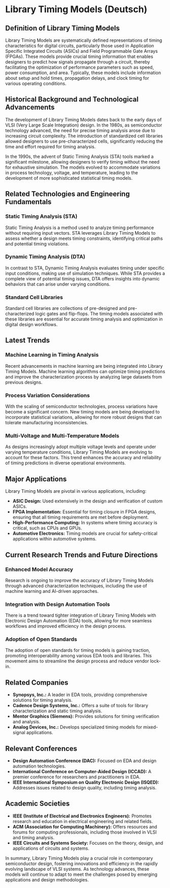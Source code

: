 # Library Timing Models (Deutsch)

## Definition of Library Timing Models

Library Timing Models are systematically defined representations of timing characteristics for digital circuits, particularly those used in Application Specific Integrated Circuits (ASICs) and Field Programmable Gate Arrays (FPGAs). These models provide crucial timing information that enables designers to predict how signals propagate through a circuit, thereby facilitating the optimization of performance parameters such as speed, power consumption, and area. Typically, these models include information about setup and hold times, propagation delays, and clock timing for various operating conditions.

## Historical Background and Technological Advancements

The development of Library Timing Models dates back to the early days of VLSI (Very Large Scale Integration) design. In the 1980s, as semiconductor technology advanced, the need for precise timing analysis arose due to increasing circuit complexity. The introduction of standardized cell libraries allowed designers to use pre-characterized cells, significantly reducing the time and effort required for timing analysis.

In the 1990s, the advent of Static Timing Analysis (STA) tools marked a significant milestone, allowing designers to verify timing without the need for exhaustive simulation. The models evolved to accommodate variations in process technology, voltage, and temperature, leading to the development of more sophisticated statistical timing models.

## Related Technologies and Engineering Fundamentals

### Static Timing Analysis (STA)

Static Timing Analysis is a method used to analyze timing performance without requiring input vectors. STA leverages Library Timing Models to assess whether a design meets timing constraints, identifying critical paths and potential timing violations.

### Dynamic Timing Analysis (DTA)

In contrast to STA, Dynamic Timing Analysis evaluates timing under specific input conditions, making use of simulation techniques. While STA provides a complete view of potential timing issues, DTA offers insights into dynamic behaviors that can arise under varying conditions.

### Standard Cell Libraries

Standard cell libraries are collections of pre-designed and pre-characterized logic gates and flip-flops. The timing models associated with these libraries are essential for accurate timing analysis and optimization in digital design workflows.

## Latest Trends

### Machine Learning in Timing Analysis

Recent advancements in machine learning are being integrated into Library Timing Models. Machine learning algorithms can optimize timing predictions and improve the characterization process by analyzing large datasets from previous designs.

### Process Variation Considerations

With the scaling of semiconductor technologies, process variations have become a significant concern. New timing models are being developed to incorporate statistical variations, allowing for more robust designs that can tolerate manufacturing inconsistencies.

### Multi-Voltage and Multi-Temperature Models

As designs increasingly adopt multiple voltage levels and operate under varying temperature conditions, Library Timing Models are evolving to account for these factors. This trend enhances the accuracy and reliability of timing predictions in diverse operational environments.

## Major Applications

Library Timing Models are pivotal in various applications, including:

- **ASIC Design:** Used extensively in the design and verification of custom ASICs.
- **FPGA Implementation:** Essential for timing closure in FPGA designs, ensuring that all timing requirements are met before deployment.
- **High-Performance Computing:** In systems where timing accuracy is critical, such as CPUs and GPUs.
- **Automotive Electronics:** Timing models are crucial for safety-critical applications within automotive systems.

## Current Research Trends and Future Directions

### Enhanced Model Accuracy

Research is ongoing to improve the accuracy of Library Timing Models through advanced characterization techniques, including the use of machine learning and AI-driven approaches.

### Integration with Design Automation Tools

There is a trend toward tighter integration of Library Timing Models with Electronic Design Automation (EDA) tools, allowing for more seamless workflows and improved efficiency in the design process.

### Adoption of Open Standards

The adoption of open standards for timing models is gaining traction, promoting interoperability among various EDA tools and libraries. This movement aims to streamline the design process and reduce vendor lock-in.

## Related Companies

- **Synopsys, Inc.:** A leader in EDA tools, providing comprehensive solutions for timing analysis.
- **Cadence Design Systems, Inc.:** Offers a suite of tools for library characterization and static timing analysis.
- **Mentor Graphics (Siemens):** Provides solutions for timing verification and analysis.
- **Analog Devices, Inc.:** Develops specialized timing models for mixed-signal applications.

## Relevant Conferences

- **Design Automation Conference (DAC):** Focused on EDA and design automation technologies.
- **International Conference on Computer-Aided Design (ICCAD):** A premier conference for researchers and practitioners in EDA.
- **IEEE International Symposium on Quality Electronic Design (ISQED):** Addresses issues related to design quality, including timing analysis.

## Academic Societies

- **IEEE (Institute of Electrical and Electronics Engineers):** Promotes research and education in electrical engineering and related fields.
- **ACM (Association for Computing Machinery):** Offers resources and forums for computing professionals, including those involved in VLSI and timing analysis.
- **IEEE Circuits and Systems Society:** Focuses on the theory, design, and applications of circuits and systems.

In summary, Library Timing Models play a crucial role in contemporary semiconductor design, fostering innovations and efficiency in the rapidly evolving landscape of VLSI systems. As technology advances, these models will continue to adapt to meet the challenges posed by emerging applications and design methodologies.